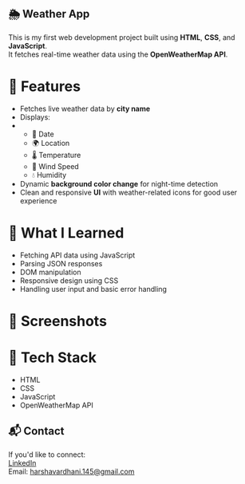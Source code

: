 ## 🌦️ Weather App

This is my first web development project built using **HTML**, **CSS**, and **JavaScript**.  
It fetches real-time weather data using the **OpenWeatherMap API**.

# 🚀 Features

- Fetches live weather data by **city name**
- Displays:
- - 📅 Date
  - 🌍 Location
  - 🌡️ Temperature
  - 💨 Wind Speed
  - 💧 Humidity
- Dynamic **background color change** for night-time detection
- Clean and responsive **UI** with weather-related icons for good user experience

# 🧠 What I Learned

- Fetching API data using JavaScript
- Parsing JSON responses
- DOM manipulation
- Responsive design using CSS
- Handling user input and basic error handling

# 📸 Screenshots



# 📁 Tech Stack

- HTML
- CSS
- JavaScript
- OpenWeatherMap API

## 📬 Contact

If you'd like to connect:  
[LinkedIn](https://www.linkedin.com/in/harsha-vardhani-4a546b323?utm_source=share&utm_campaign=share_via&utm_content=profile&utm_medium=android_app)  
Email: harshavardhani.145@gmail.com

